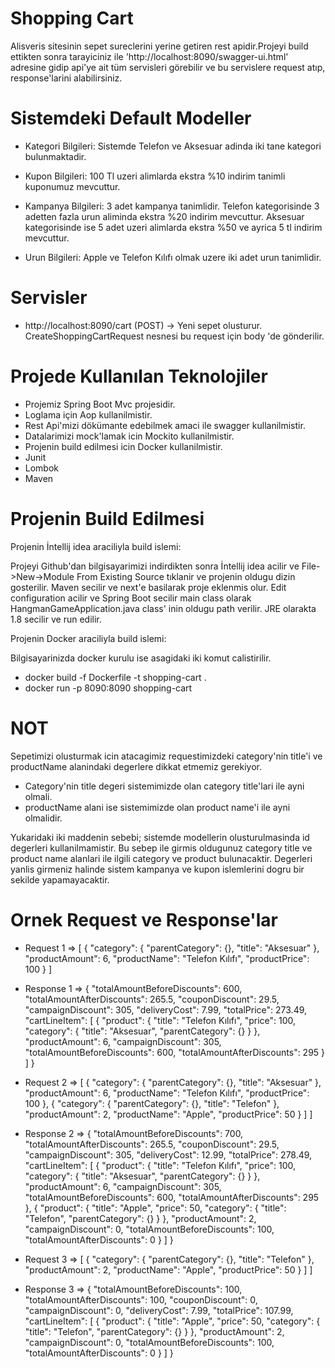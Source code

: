 # Shopping Cart

Alisveris sitesinin sepet sureclerini yerine getiren rest apidir.Projeyi build ettikten sonra tarayiciniz ile 'http://localhost:8090/swagger-ui.html' adresine gidip api'ye ait tüm servisleri görebilir ve bu servislere request atıp, response'larini alabilirsiniz.

# Sistemdeki Default Modeller

- Kategori Bilgileri: Sistemde Telefon ve Aksesuar adinda iki tane kategori bulunmaktadir.

- Kupon Bilgileri: 100 Tl uzeri alimlarda ekstra %10 indirim tanimli kuponumuz mevcuttur.

- Kampanya Bilgileri: 3 adet kampanya tanimlidir. Telefon kategorisinde 3 adetten fazla urun aliminda ekstra %20 indirim mevcuttur. Aksesuar kategorisinde ise 5 adet uzeri alimlarda ekstra %50 ve ayrica 5 tl indirim mevcuttur.

- Urun Bilgileri: Apple ve Telefon Kılıfı olmak uzere iki adet urun tanimlidir.


# Servisler

* http://localhost:8090/cart (POST) -> Yeni sepet olusturur. CreateShoppingCartRequest nesnesi bu request için body 'de gönderilir.

# Projede Kullanılan Teknolojiler 

- Projemiz Spring Boot Mvc projesidir.
- Loglama için Aop kullanilmistir.
- Rest Api'mizi dökümante edebilmek amaci ile swagger kullanilmistir.
- Datalarimizi mock'lamak icin Mockito kullanilmistir.
- Projenin build edilmesi icin Docker kullanilmistir.
- Junit
- Lombok
- Maven

# Projenin Build Edilmesi

Projenin İntellij idea araciliyla build islemi:

  Projeyi Github'dan bilgisayarimizi indirdikten sonra İntellij idea acilir ve File->New->Module From Existing Source tıklanir ve projenin   oldugu dizin gosterilir. Maven secilir ve next'e basilarak proje eklenmis olur. Edit configuration acilir ve Spring Boot secilir main     class olarak HangmanGameApplication.java class' inin oldugu path verilir. JRE olarakta 1.8 secilir ve run edilir.
  
Projenin Docker araciliyla build islemi:  

  Bilgisayarinizda docker kurulu ise asagidaki iki komut calistirilir.
  - docker build -f Dockerfile -t shopping-cart .
  - docker run -p 8090:8090 shopping-cart
  
#  NOT
   Sepetimizi olusturmak icin atacagimiz requestimizdeki category'nin title'i ve productName alanindaki degerlere dikkat etmemiz gerekiyor. 
   - Category'nin title degeri sistemimizde olan category title'lari ile ayni olmali.
   - productName alani ise sistemimizde olan product name'i ile ayni olmalidir.
   
   Yukaridaki iki maddenin sebebi; sistemde modellerin olusturulmasinda id degerleri kullanilmamistir. Bu sebep ile girmis oldugunuz category title ve product name alanlari ile ilgili category ve product bulunacaktir.
   Degerleri yanlis girmeniz halinde sistem kampanya ve kupon islemlerini dogru bir sekilde yapamayacaktir.

#  Ornek Request ve Response'lar

- Request 1 =>
 [
    {
      "category": {
        "parentCategory": {},
        "title": "Aksesuar"
      },
      "productAmount": 6,
      "productName": "Telefon Kılıfı",
      "productPrice": 100
    }
  ]

- Response 1 => 
{
    "totalAmountBeforeDiscounts": 600,
    "totalAmountAfterDiscounts": 265.5,
    "couponDiscount": 29.5,
    "campaignDiscount": 305,
    "deliveryCost": 7.99,
    "totalPrice": 273.49,
    "cartLineItem": [
      {
        "product": {
          "title": "Telefon Kılıfı",
          "price": 100,
          "category": {
            "title": "Aksesuar",
            "parentCategory": {}
          }
        },
        "productAmount": 6,
        "campaignDiscount": 305,
        "totalAmountBeforeDiscounts": 600,
        "totalAmountAfterDiscounts": 295
      }
    ]
  }

- Request 2 =>
[
  {
    "category": {
      "parentCategory": {},
      "title": "Aksesuar"
    },
    "productAmount": 6,
    "productName": "Telefon Kılıfı",
    "productPrice": 100
  },
  {
    "category": {
      "parentCategory": {},
      "title": "Telefon"
    },
    "productAmount": 2,
    "productName": "Apple",
    "productPrice": 50
  }
]
]

- Response 2 => 
{
  "totalAmountBeforeDiscounts": 700,
  "totalAmountAfterDiscounts": 265.5,
  "couponDiscount": 29.5,
  "campaignDiscount": 305,
  "deliveryCost": 12.99,
  "totalPrice": 278.49,
  "cartLineItem": [
    {
      "product": {
        "title": "Telefon Kılıfı",
        "price": 100,
        "category": {
          "title": "Aksesuar",
          "parentCategory": {}
        }
      },
      "productAmount": 6,
      "campaignDiscount": 305,
      "totalAmountBeforeDiscounts": 600,
      "totalAmountAfterDiscounts": 295
    },
    {
      "product": {
        "title": "Apple",
        "price": 50,
        "category": {
          "title": "Telefon",
          "parentCategory": {}
        }
      },
      "productAmount": 2,
      "campaignDiscount": 0,
      "totalAmountBeforeDiscounts": 100,
      "totalAmountAfterDiscounts": 0
    }
  ]
}

- Request 3 =>
[
  {
    "category": {
      "parentCategory": {},
      "title": "Telefon"
    },
    "productAmount": 2,
    "productName": "Apple",
    "productPrice": 50
  }
]
]
 
- Response 3 =>
 {
   "totalAmountBeforeDiscounts": 100,
   "totalAmountAfterDiscounts": 100,
   "couponDiscount": 0,
   "campaignDiscount": 0,
   "deliveryCost": 7.99,
   "totalPrice": 107.99,
   "cartLineItem": [
     {
       "product": {
         "title": "Apple",
         "price": 50,
         "category": {
           "title": "Telefon",
           "parentCategory": {}
         }
       },
       "productAmount": 2,
       "campaignDiscount": 0,
       "totalAmountBeforeDiscounts": 100,
       "totalAmountAfterDiscounts": 0
     }
   ]
 }

